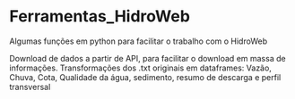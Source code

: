 # Ferramentas_HidroWeb
Algumas funções em python para facilitar o trabalho com o HidroWeb

Download de dados a partir de API, para facilitar o download em massa de informações.
Transformações dos .txt originais em dataframes: Vazão, Chuva, Cota, Qualidade da água, sedimento, resumo de descarga e perfil transversal 
